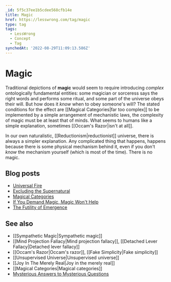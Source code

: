 ```yaml
---
_id: 5f5c37ee1b5cdee568cfb14e
title: Magic
href: https://lesswrong.com/tag/magic
type: tag
tags:
  - LessWrong
  - Concept
  - Tag
synchedAt: '2022-08-29T11:09:13.586Z'
---
```

# Magic

Traditional depictions of **magic** would seem to require introducing _complex_ ontologically fundamental entities: some magician or sorceress says the right words and performs some ritual, and some part of the universe obeys their will. But how does it _know_ when to obey someone's will? The stated conditions for the effect are [[Magical Categories|far too complex]] to be implemented by a simple arrangement of mechanistic laws, the complexity of magic must be at least that of minds. What seems to humans like a simple explanation, sometimes [[Occam's Razor|isn't at all]].

In our own naturalistic, [[Reductionism|reductionist]] universe, there is always a simpler explanation. Any complicated thing that happens, happens because there is some physical mechanism behind it, even if you don't _know_ the mechanism yourself (which is most of the time). There is no magic.

## Blog posts

- [Universal Fire](http://lesswrong.com/lw/hq/universal_fire/)
- [Excluding the Supernatural](http://lesswrong.com/lw/tv/excluding_the_supernatural/)
- [Magical Categories](http://lesswrong.com/lw/td/magical_categories/)
- [If You Demand Magic, Magic Won't Help](http://lesswrong.com/lw/ou/if_you_demand_magic_magic_wont_help/)
- [The Futility of Emergence](http://lesswrong.com/lw/iv/the_futility_of_emergence/)

## See also

- [[Sympathetic Magic|Sympathetic magic]]
- [[Mind Projection Fallacy|Mind projection fallacy]], [[Detached Lever Fallacy|Detached lever fallacy]]
- [[Occam's Razor|Occam's razor]], [[Fake Simplicity|Fake simplicity]]
- [[Unsupervised Universe|Unsupervised universe]]
- [[Joy In The Merely Real|Joy in the merely real]]
- [[Magical Categories|Magical categories]]
- [Mysterious Answers to Mysterious Questions](https://www.lesswrong.com/tag/mysterious-answers-to-mysterious-questions)